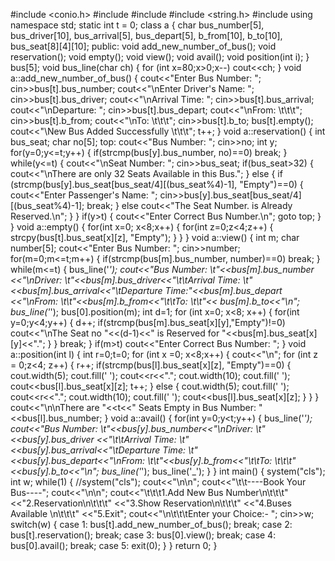 #include <conio.h>
#include <cstdio>
#include <iostream>
#include <string.h>
#include <cstdlib>
using namespace std;
static int t = 0;
class a
{
  char bus_number[5], bus_driver[10], bus_arrival[5], bus_depart[5], b_from[10], b_to[10], bus_seat[8][4][10];
public:
  void add_new_number_of_bus();
  void reservation();
  void empty();
  void view();
  void avail();
  void position(int i);
}
bus[5];
void bus_line(char ch)
{
  for (int x=80;x>0;x--)
  cout<<ch;
}
void a::add_new_number_of_bus()
{
  cout<<"Enter Bus Number: ";
  cin>>bus[t].bus_number;
  cout<<"\nEnter Driver's Name: ";
  cin>>bus[t].bus_driver;
  cout<<"\nArrival Time: ";
  cin>>bus[t].bus_arrival;
  cout<<"\nDeparture: ";
  cin>>bus[t].bus_depart;
  cout<<"\nFrom: \t\t\t";
  cin>>bus[t].b_from;
  cout<<"\nTo: \t\t\t";
  cin>>bus[t].b_to;
  bus[t].empty();
  cout<<"\New Bus Added Successfully \t\t\t";
  t++;
}
void a::reservation()
{
  int bus_seat;
  char no[5];
  top:
  cout<<"Bus Number: ";
  cin>>no;
  int y;
  for(y=0;y<=t;y++)
  {
    if(strcmp(bus[y].bus_number, no)==0)
                   break;
  }
  while(y<=t)
  {
    cout<<"\nSeat Number: ";
    cin>>bus_seat;
    if(bus_seat>32)
    {
      cout<<"\nThere are only 32 Seats Available in this Bus.";
    }
    else
    {
    if (strcmp(bus[y].bus_seat[bus_seat/4][(bus_seat%4)-1], "Empty")==0)
      {
        cout<<"Enter Passenger's Name: ";
        cin>>bus[y].bus_seat[bus_seat/4][(bus_seat%4)-1];
        break;
      }
    else
      cout<<"The Seat Number. is Already Reserved.\n";
      }
      }
    if(y>t)
    {
      cout<<"Enter Correct Bus Number.\n";
      goto top;
    }
  }
void a::empty()
{
  for(int x=0; x<8;x++)
  {
    for(int z=0;z<4;z++)
    {
      strcpy(bus[t].bus_seat[x][z], "Empty");
    }
  }
}
void a::view()
{
  int m;
  char number[5];
  cout<<"Enter Bus Number: ";
  cin>>number;
  for(m=0;m<=t;m++)
  {
    if(strcmp(bus[m].bus_number, number)==0)
    break;
  }
while(m<=t)
{
  bus_line('*');
  cout<<"Bus Number: \t"<<bus[m].bus_number
  <<"\nDriver: \t"<<bus[m].bus_driver<<"\t\tArrival Time: \t"
  <<bus[m].bus_arrival<<"\tDeparture Time:"<<bus[m].bus_depart
  <<"\nFrom: \t\t"<<bus[m].b_from<<"\t\tTo: \t\t"<<
  bus[m].b_to<<"\n";
  bus_line('*');
  bus[0].position(m);
  int d=1;
  for (int x=0; x<8; x++)
  {
    for(int y=0;y<4;y++)
    {
      d++;
      if(strcmp(bus[m].bus_seat[x][y],"Empty")!=0)
      cout<<"\nThe Seat no "<<(d-1)<<" is Reserved for "<<bus[m].bus_seat[x][y]<<".";
    }
  }
  break;
  }
  if(m>t)
    cout<<"Enter Correct Bus Number: ";
}
void a::position(int l)
{
  int r=0;t=0;
  for (int x =0; x<8;x++)
  {
    cout<<"\n";
    for (int z = 0;z<4; z++)
    {
      r++;
      if(strcmp(bus[l].bus_seat[x][z], "Empty")==0)
        {
          cout.width(5);
          cout.fill(' ');
          cout<<r<<".";
          cout.width(10);
          cout.fill(' ');
          cout<<bus[l].bus_seat[x][z];
          t++;
        }
        else
        {
        cout.width(5);
        cout.fill(' ');
        cout<<r<<".";
        cout.width(10);
        cout.fill(' ');
        cout<<bus[l].bus_seat[x][z];
        }
      }
    }
  cout<<"\n\nThere are "<<t<<" Seats Empty in Bus Number: "<<bus[l].bus_number;
  }
void a::avail()
{
  for(int y=0;y<t;y++)
  {
    bus_line('*');
    cout<<"Bus Number: \t"<<bus[y].bus_number<<"\nDriver: \t"<<bus[y].bus_driver
    <<"\t\tArrival Time: \t"<<bus[y].bus_arrival<<"\tDeparture Time: \t"
    <<bus[y].bus_depart<<"\nFrom: \t\t"<<bus[y].b_from<<"\t\tTo: \t\t\t"
    <<bus[y].b_to<<"\n";
    bus_line('*');
    bus_line('_');
  }
}
int main()
{
system("cls");
int w;
while(1)
{
    //system("cls");
    cout<<"\n\n";
    cout<<"\t\t----Book Your Bus----";
  cout<<"\n\n";
  cout<<"\t\t\t1.Add New Bus Number\n\t\t\t"
  <<"2.Reservation\n\t\t\t"
  <<"3.Show Reservation\n\t\t\t"
  <<"4.Buses Available \n\t\t\t"
  <<"5.Exit";
  cout<<"\n\t\t\tEnter your Choice:- ";
  cin>>w;
  switch(w)
  {
    case 1:  bus[t].add_new_number_of_bus();
      break;
    case 2:  bus[t].reservation();
      break;
    case 3:  bus[0].view();
      break;
    case 4:  bus[0].avail();
      break;
    case 5:  exit(0);
  }
}
return 0;
}
